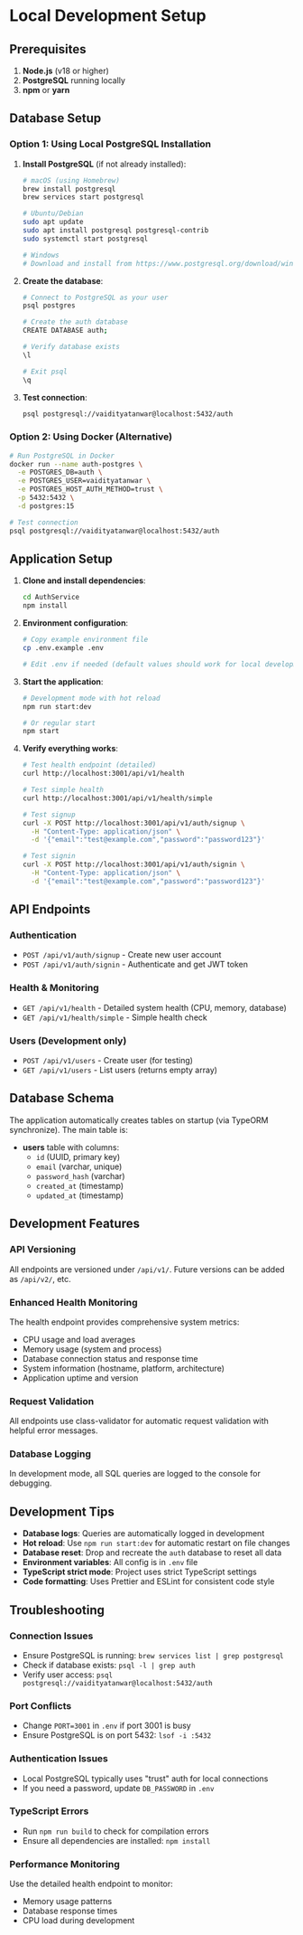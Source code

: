 # Local Development Setup

## Prerequisites

1. **Node.js** (v18 or higher)
2. **PostgreSQL** running locally
3. **npm** or **yarn**

## Database Setup

### Option 1: Using Local PostgreSQL Installation

1. **Install PostgreSQL** (if not already installed):
   ```bash
   # macOS (using Homebrew)
   brew install postgresql
   brew services start postgresql
   
   # Ubuntu/Debian
   sudo apt update
   sudo apt install postgresql postgresql-contrib
   sudo systemctl start postgresql
   
   # Windows
   # Download and install from https://www.postgresql.org/download/windows/
   ```

2. **Create the database**:
   ```bash
   # Connect to PostgreSQL as your user
   psql postgres
   
   # Create the auth database
   CREATE DATABASE auth;
   
   # Verify database exists
   \l
   
   # Exit psql
   \q
   ```

3. **Test connection**:
   ```bash
   psql postgresql://vaidityatanwar@localhost:5432/auth
   ```

### Option 2: Using Docker (Alternative)

```bash
# Run PostgreSQL in Docker
docker run --name auth-postgres \
  -e POSTGRES_DB=auth \
  -e POSTGRES_USER=vaidityatanwar \
  -e POSTGRES_HOST_AUTH_METHOD=trust \
  -p 5432:5432 \
  -d postgres:15

# Test connection
psql postgresql://vaidityatanwar@localhost:5432/auth
```

## Application Setup

1. **Clone and install dependencies**:
   ```bash
   cd AuthService
   npm install
   ```

2. **Environment configuration**:
   ```bash
   # Copy example environment file
   cp .env.example .env
   
   # Edit .env if needed (default values should work for local development)
   ```

3. **Start the application**:
   ```bash
   # Development mode with hot reload
   npm run start:dev
   
   # Or regular start
   npm start
   ```

4. **Verify everything works**:
   ```bash
   # Test health endpoint (detailed)
   curl http://localhost:3001/api/v1/health
   
   # Test simple health
   curl http://localhost:3001/api/v1/health/simple
   
   # Test signup
   curl -X POST http://localhost:3001/api/v1/auth/signup \
     -H "Content-Type: application/json" \
     -d '{"email":"test@example.com","password":"password123"}'
   
   # Test signin
   curl -X POST http://localhost:3001/api/v1/auth/signin \
     -H "Content-Type: application/json" \
     -d '{"email":"test@example.com","password":"password123"}'
   ```

## API Endpoints

### Authentication
- `POST /api/v1/auth/signup` - Create new user account
- `POST /api/v1/auth/signin` - Authenticate and get JWT token

### Health & Monitoring
- `GET /api/v1/health` - Detailed system health (CPU, memory, database)
- `GET /api/v1/health/simple` - Simple health check

### Users (Development only)
- `POST /api/v1/users` - Create user (for testing)
- `GET /api/v1/users` - List users (returns empty array)

## Database Schema

The application automatically creates tables on startup (via TypeORM synchronize). The main table is:

- **users** table with columns:
  - `id` (UUID, primary key)
  - `email` (varchar, unique)
  - `password_hash` (varchar)
  - `created_at` (timestamp)
  - `updated_at` (timestamp)

## Development Features

### API Versioning
All endpoints are versioned under `/api/v1/`. Future versions can be added as `/api/v2/`, etc.

### Enhanced Health Monitoring
The health endpoint provides comprehensive system metrics:
- CPU usage and load averages
- Memory usage (system and process)
- Database connection status and response time
- System information (hostname, platform, architecture)
- Application uptime and version

### Request Validation
All endpoints use class-validator for automatic request validation with helpful error messages.

### Database Logging
In development mode, all SQL queries are logged to the console for debugging.

## Development Tips

- **Database logs**: Queries are automatically logged in development
- **Hot reload**: Use `npm run start:dev` for automatic restart on file changes
- **Database reset**: Drop and recreate the `auth` database to reset all data
- **Environment variables**: All config is in `.env` file
- **TypeScript strict mode**: Project uses strict TypeScript settings
- **Code formatting**: Uses Prettier and ESLint for consistent code style

## Troubleshooting

### Connection Issues
- Ensure PostgreSQL is running: `brew services list | grep postgresql`
- Check if database exists: `psql -l | grep auth`
- Verify user access: `psql postgresql://vaidityatanwar@localhost:5432/auth`

### Port Conflicts
- Change `PORT=3001` in `.env` if port 3001 is busy
- Ensure PostgreSQL is on port 5432: `lsof -i :5432`

### Authentication Issues
- Local PostgreSQL typically uses "trust" auth for local connections
- If you need a password, update `DB_PASSWORD` in `.env`

### TypeScript Errors
- Run `npm run build` to check for compilation errors
- Ensure all dependencies are installed: `npm install`

### Performance Monitoring
Use the detailed health endpoint to monitor:
- Memory usage patterns
- Database response times
- CPU load during development
